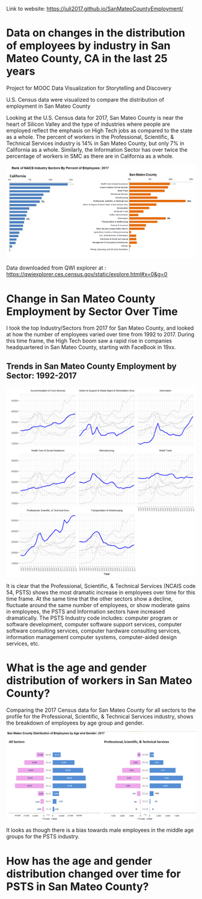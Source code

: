 Link to website: https://juli2017.github.io/SanMateoCountyEmployment/


# Data on changes in the distribution of employees by industry in San Mateo County, CA in the last 25 years
Project for MOOC Data Visualization for Storytelling and Discovery

U.S. Census data were visualized to compare the distribution of employment in San Mateo County

Looking at the U.S. Census data for 2017, San Mateo County is near the heart of Silicon Valley and the type of industries where people are employed reflect the emphasis on High Tech jobs as compared to the state as a whole.  The percent of workers in the Professional, Scientific, & Technical Services industry is 14% in San Mateo County, but only 7% in California as a whole.  Similarly, the Information Sector has over twice the percentage of workers in SMC as there are in California as a whole.


![](img/CompareOrderSectorsCASMC%25.png)  

Data downloaded from QWI explorer at : https://qwiexplorer.ces.census.gov/static/explore.html#x=0&g=0

# Change in San Mateo County Employment by Sector Over Time

I took the top Industry/Sectors from 2017 for San Mateo County, and looked at how the number of employees varied over time from 1992 to 2017.  During this time frame, the High Tech boom saw a rapid rise in companies headquartered in San Mateo County, starting with FaceBook in 19xx.
## Trends in San Mateo County Employment by Sector: 1992-2017

![](img/Filterd_facet_SMCBySectorByYearThinGray.png)  

It is clear that the Professional, Scientific, & Technical Services (NCAIS code 54, PSTS) shows the most dramatic increase in employees over time for this time frame.  At the same time that the other sectors show a decline, fluctuate around the same number of employees, or show moderate gains in employees, the PSTS and Information sectors have increased dramatically.  The PSTS Industry code includes: computer program or software development, computer software support services, computer software consulting services, computer hardware consulting services, information management computer systems, computer-aided design services, etc. 

# What is the age and gender distribution of workers in San Mateo County?

Comparing the 2017 Census data for San Mateo County for all sectors to the profile for the Professional, Scientific, & Technical Services industry, shows the breakdown of employees by age group and gender.

![](img/SanMateoCountyButterflyChartSectorSexAgeComparison2017.png)  

It looks as though there is a bias towards male employees in the middle age groups for the PSTS industry.

# How has the age and gender distribution changed over time for PSTS in San Mateo County?


